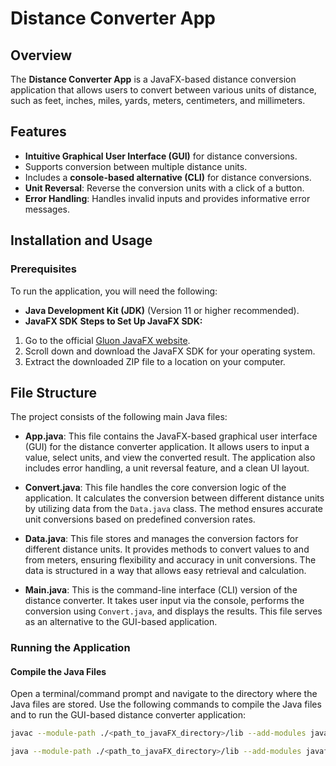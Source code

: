 # Distance Converter App

## Overview
The **Distance Converter App** is a JavaFX-based distance conversion application that allows users to convert between various units of distance, such as feet, inches, miles, yards, meters, centimeters, and millimeters.

## Features
- **Intuitive Graphical User Interface (GUI)** for distance conversions.
- Supports conversion between multiple distance units.
- Includes a **console-based alternative (CLI)** for distance conversions.
- **Unit Reversal**: Reverse the conversion units with a click of a button.
- **Error Handling**: Handles invalid inputs and provides informative error messages.

## Installation and Usage

### Prerequisites
To run the application, you will need the following:
- **Java Development Kit (JDK)** (Version 11 or higher recommended).
- **JavaFX SDK**
**Steps to Set Up JavaFX SDK:**
1. Go to the official [Gluon JavaFX website](https://gluonhq.com/products/javafx/).
2. Scroll down and download the JavaFX SDK for your operating system.
3. Extract the downloaded ZIP file to a location on your computer.

## File Structure

The project consists of the following main Java files:

- **App.java**: This file contains the JavaFX-based graphical user interface (GUI) for the distance converter application. It allows users to input a value, select units, and view the converted result. The application also includes error handling, a unit reversal feature, and a clean UI layout.

- **Convert.java**: This file handles the core conversion logic of the application. It calculates the conversion between different distance units by utilizing data from the `Data.java` class. The method ensures accurate unit conversions based on predefined conversion rates.

- **Data.java**: This file stores and manages the conversion factors for different distance units. It provides methods to convert values to and from meters, ensuring flexibility and accuracy in unit conversions. The data is structured in a way that allows easy retrieval and calculation.

- **Main.java**: This is the command-line interface (CLI) version of the distance converter. It takes user input via the console, performs the conversion using `Convert.java`, and displays the results. This file serves as an alternative to the GUI-based application.

### Running the Application

#### Compile the Java Files

Open a terminal/command prompt and navigate to the directory where the Java files are stored. 
Use the following commands to compile the Java files and to run the GUI-based distance converter application:

```bash
javac --module-path ./<path_to_javaFX_directory>/lib --add-modules javafx.controls -cp . -Xlint:deprecation App.java Convert.java Data.java Main.java

java --module-path ./<path_to_javaFX_directory>/lib --add-modules javafx.controls App
